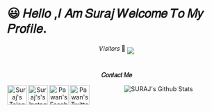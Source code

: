  # 😃 𝐻𝑒𝑙𝑙𝑜 ,𝐼 𝐴𝑚 𝑆𝑢𝑟𝑎𝑗 𝑊𝑒𝑙𝑐𝑜𝑚𝑒 𝑇𝑜 𝑀𝑦 𝑃𝑟𝑜𝑓𝑖𝑙𝑒.
<div align="center">

              
𝑉𝑖𝑠𝑖𝑡𝑜𝑟𝑠
 🥰    <img align="middle" src="https://profile-counter.glitch.me/TG-SURAJ/count.svg" />
</p>


 # <p align="center">
<b>𝐶𝑜𝑛𝑡𝑎𝑐𝑡 𝑀𝑒</b>
</p>

<p align="center">
  <a href="https://t.me/KingOf_univers">
   <img align="left" alt="Suraj's Telegram" width=45px" src="https://cdn.jsdelivr.net/npm/simple-icons@v4/icons/telegram.svg" />
 </a> 
  <a href="https://instagram.com/__noughty_legend__/">
   <img align="left" alt="Suraj's's Instagram" width="45px" src="https://cdn.jsdelivr.net/npm/simple-icons@v4/icons/instagram.svg" />
 </a>
  <a href="https://www.facebook.com/profile.php?id=100028592142770">
   <img align="left" alt="Pawan's Facebook" width="45px" src="https://cdn.jsdelivr.net/npm/simple-icons@v4/icons/facebook.svg" />
 </a>
  <a href="https://twitter.com/TGSURAJ1">
  <img align="left" alt="Pawan's Twitter" width="45px" src="https://cdn.jsdelivr.net/npm/simple-icons@v4/icons/twitter.svg" />
 </a>
</p>


<img align="center" src="https://github-readme-stats.vercel.app/api?username=TG-SURAJ&include_all_commits=true&count_private=true&show_icons=true&line_height=20&title_color=7A7ADB&icon_color=2234AE&text_color=D3D3D3&bg_color=0,000000,130F40" alt="SURAJ's Github Stats">
</br>    
</div>
